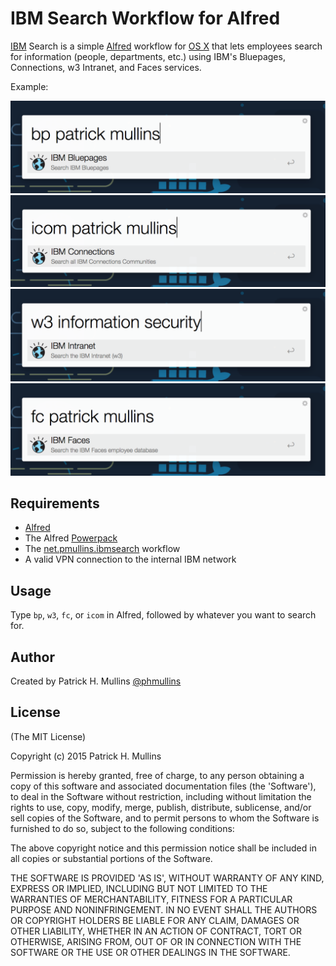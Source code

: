 # IBM Search Workflow for Alfred

[IBM](https://twitter.com/IBM) Search is a simple [Alfred](http://www.alfredapp.com/) workflow for [OS X](https://www.apple.com/osx/) 
that lets employees search for information (people, departments, etc.) using IBM's Bluepages, Connections, w3 Intranet, and Faces services.

Example:

!["IBM Searches Workflow - Bluepages](https://github.com/phmullins/alfred-workflows/blob/master/net.pmullins.ibmsearch/assets/alfred_bluepages_ss.png)
!["IBM Searches Workflow - Connections](https://github.com/phmullins/alfred-workflows/blob/master/net.pmullins.ibmsearch/assets/alfred_connections_ss.png)
!["IBM Searches Workflow - w3 Intranet](https://github.com/phmullins/alfred-workflows/blob/master/net.pmullins.ibmsearch/assets/alfred_w3w_ss.png)
!["IBM Searches Workflow - Faces](https://github.com/phmullins/alfred-workflows/blob/master/net.pmullins.ibmsearch/assets/alfred_faces_ss.png)

## Requirements

- [Alfred](http://www.alfredapp.com/)
- The Alfred [Powerpack](http://www.alfredapp.com/powerpack/)
- The [net.pmullins.ibmsearch](https://github.com/phmullins/alfred-workflows/tree/master/net.pmullins.ibmsearch) workflow
- A valid VPN connection to the internal IBM network

## Usage

Type `bp`, `w3`, `fc`, or `icom` in Alfred, followed by whatever you want to search for.

## Author
Created by Patrick H. Mullins [@phmullins ](https://twitter.com/phmullins)

## License

(The MIT License)

Copyright (c) 2015 Patrick H. Mullins

Permission is hereby granted, free of charge, to any person obtaining
a copy of this software and associated documentation files (the
'Software'), to deal in the Software without restriction, including
without limitation the rights to use, copy, modify, merge, publish,
distribute, sublicense, and/or sell copies of the Software, and to
permit persons to whom the Software is furnished to do so, subject to
the following conditions:

The above copyright notice and this permission notice shall be
included in all copies or substantial portions of the Software.

THE SOFTWARE IS PROVIDED 'AS IS', WITHOUT WARRANTY OF ANY KIND,
EXPRESS OR IMPLIED, INCLUDING BUT NOT LIMITED TO THE WARRANTIES OF
MERCHANTABILITY, FITNESS FOR A PARTICULAR PURPOSE AND NONINFRINGEMENT.
IN NO EVENT SHALL THE AUTHORS OR COPYRIGHT HOLDERS BE LIABLE FOR ANY
CLAIM, DAMAGES OR OTHER LIABILITY, WHETHER IN AN ACTION OF CONTRACT,
TORT OR OTHERWISE, ARISING FROM, OUT OF OR IN CONNECTION WITH THE
SOFTWARE OR THE USE OR OTHER DEALINGS IN THE SOFTWARE.